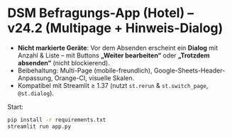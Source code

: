 # DSM Befragungs-App (Hotel) – v24.2 (Multipage + Hinweis-Dialog)

- **Nicht markierte Geräte**: Vor dem Absenden erscheint ein **Dialog** mit Anzahl & Liste – mit Buttons **„Weiter bearbeiten“** oder **„Trotzdem absenden“** (nicht blockierend).
- Beibehaltung: Multi-Page (mobile-freundlich), Google-Sheets-Header-Anpassung, Orange-CI, visuelle Skalen.
- Kompatibel mit Streamlit ≥ 1.37 (nutzt `st.rerun` & `st.switch_page`, `@st.dialog`).

Start:
```bash
pip install -r requirements.txt
streamlit run app.py
```

